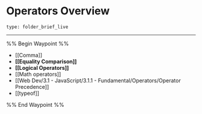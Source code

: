 # Operators Overview
 
```ccard
type: folder_brief_live
```
 
---

%% Begin Waypoint %%
- [[Comma]]
- **[[Equality Comparison]]**
- **[[Logical Operators]]**
- [[Math operators]]
- [[Web Dev/3.1 - JavaScript/3.1.1 - Fundamental/Operators/Operator Precedence]]
- [[typeof]]

%% End Waypoint %%